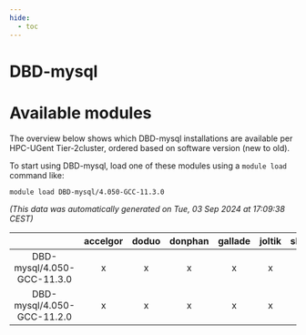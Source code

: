 ```yaml
---
hide:
  - toc
---
```


DBD-mysql
=========

# Available modules


The overview below shows which DBD-mysql installations are available per HPC-UGent Tier-2cluster, ordered based on software version (new to old).

To start using DBD-mysql, load one of these modules using a `module load` command like:

```shell
module load DBD-mysql/4.050-GCC-11.3.0
```

*(This data was automatically generated on Tue, 03 Sep 2024 at 17:09:38 CEST)*  

| |accelgor|doduo|donphan|gallade|joltik|shinx|skitty|
| :---: | :---: | :---: | :---: | :---: | :---: | :---: | :---: |
|DBD-mysql/4.050-GCC-11.3.0|x|x|x|x|x|-|x|
|DBD-mysql/4.050-GCC-11.2.0|x|x|x|x|x|-|x|
